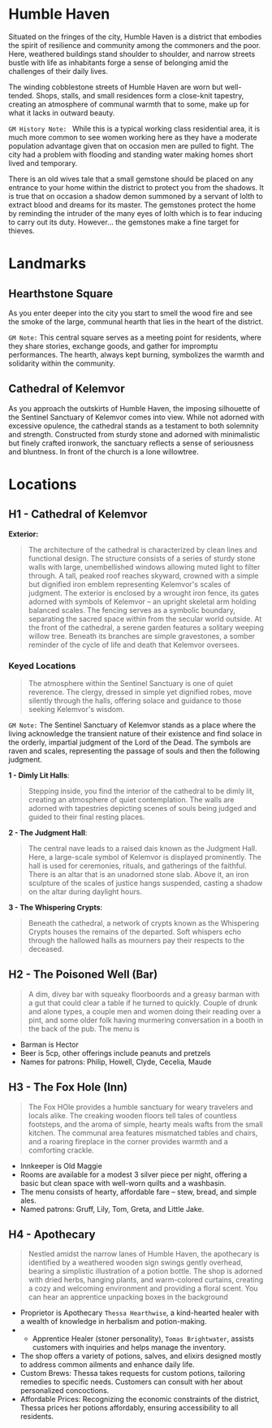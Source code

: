# Humble Haven

Situated on the fringes of the city, Humble Haven is a district that embodies the spirit of resilience and community among the commoners and the poor. Here, weathered buildings stand shoulder to shoulder, and narrow streets bustle with life as inhabitants forge a sense of belonging amid the challenges of their daily lives.

The winding cobblestone streets of Humble Haven are worn but well-tended. Shops, stalls, and small residences form a close-knit tapestry, creating an atmosphere of communal warmth that to some, make up for what it lacks in outward beauty.

`GM History Note: ` While this is a typical working class residential area, it is much more common to see women working here as they have a moderate population advantage given that on occasion men are pulled to fight. The city had a problem with flooding and standing water making homes short lived and temporary. 

There is an old wives tale that a small gemstone should be placed on any entrance to your home within the district to protect you from the shadows. It is true that on occasion a shadow demon summoned by a servant of lolth to extract blood and dreams for its master. The gemstones protect the home by reminding the intruder of the many eyes of lolth which is to fear inducing to carry out its duty. However... the gemstones make a fine target for thieves.

# Landmarks

## Hearthstone Square

As you enter deeper into the city you start to smell the wood fire and see the smoke of the large, communal hearth that lies in the heart of the district. 

`GM Note:` This central square serves as a meeting point for residents, where they share stories, exchange goods, and gather for impromptu performances. The hearth, always kept burning, symbolizes the warmth and solidarity within the community.

## Cathedral of Kelemvor

As you approach the outskirts of Humble Haven, the imposing silhouette of the Sentinel Sanctuary of Kelemvor comes into view. While not adorned with excessive opulence, the cathedral stands as a testament to both solemnity and strength. Constructed from sturdy stone and adorned with minimalistic but finely crafted ironwork, the sanctuary reflects a sense of seriousness and bluntness. In front of the church is a lone willowtree.

# Locations

## H1 - Cathedral of Kelemvor

**Exterior:** 
> The architecture of the cathedral is characterized by clean lines and functional design. The structure consists of a series of sturdy stone walls with large, unembellished windows allowing muted light to filter through. A tall, peaked roof reaches skyward, crowned with a simple but dignified iron emblem representing Kelemvor's scales of judgment. The exterior is enclosed by a wrought iron fence, its gates adorned with symbols of Kelemvor – an upright skeletal arm holding balanced scales. The fencing serves as a symbolic boundary, separating the sacred space within from the secular world outside. At the front of the cathedral, a serene garden features a solitary weeping willow tree. Beneath its branches are simple gravestones, a somber reminder of the cycle of life and death that Kelemvor oversees.

### Keyed Locations

> The atmosphere within the Sentinel Sanctuary is one of quiet reverence. The clergy, dressed in simple yet dignified robes, move silently through the halls, offering solace and guidance to those seeking Kelemvor's wisdom.

`GM Note:` The Sentinel Sanctuary of Kelemvor stands as a place where the living acknowledge the transient nature of their existence and find solace in the orderly, impartial judgment of the Lord of the Dead. The symbols are raven and scales, representing the passage of souls and then the following judgment.

**1 - Dimly Lit Halls**: 
> Stepping inside, you find the interior of the cathedral to be dimly lit, creating an atmosphere of quiet contemplation. The walls are adorned with tapestries depicting scenes of souls being judged and guided to their final resting places.

**2 - The Judgment Hall**: 
> The central nave leads to a raised dais known as the Judgment Hall. Here, a large-scale symbol of Kelemvor is displayed prominently. The hall is used for ceremonies, rituals, and gatherings of the faithful. There is an altar that is an unadorned stone slab. Above it, an iron sculpture of the scales of justice hangs suspended, casting a shadow on the altar during daylight hours.

**3 - The Whispering Crypts**: 
> Beneath the cathedral, a network of crypts known as the Whispering Crypts houses the remains of the departed. Soft whispers echo through the hallowed halls as mourners pay their respects to the deceased.

## H2 - The Poisoned Well (Bar)

> A dim, divey bar with squeaky floorboords and a greasy barman with a gut that could clear a table if he turned to quickly. Couple of drunk and alone types, a couple men and women doing their reading over a pint, and some older folk having murmering conversation in a booth in the back of the pub. The menu is

- Barman is Hector
- Beer is 5cp, other offerings include peanuts and pretzels
- Names for patrons: Philip, Howell, Clyde, Cecelia, Maude

## H3 - The Fox Hole (Inn)

> The Fox HOle provides a humble sanctuary for weary travelers and locals alike. The creaking wooden floors tell tales of countless footsteps, and the aroma of simple, hearty meals wafts from the small kitchen. The communal area features mismatched tables and chairs, and a roaring fireplace in the corner provides warmth and a comforting crackle.

- Innkeeper is Old Maggie
- Rooms are available for a modest 3 silver piece per night, offering a basic but clean space with well-worn quilts and a washbasin.
- The menu consists of hearty, affordable fare – stew, bread, and simple ales.
- Named patrons: Gruff, Lily, Tom, Greta, and Little Jake.

## H4 - Apothecary

> Nestled amidst the narrow lanes of Humble Haven, the apothecary is identified by a weathered wooden sign swings gently overhead, bearing a simplistic illustration of a potion bottle. The shop is adorned with dried herbs, hanging plants, and warm-colored curtains, creating a cozy and welcoming environment and providing a floral scent. You can hear an apprentice unpacking boxes in the background

- Proprietor is Apothecary `Thessa Hearthwise`, a kind-hearted healer with a wealth of knowledge in herbalism and potion-making.
- - Apprentice Healer (stoner personality), `Tomas Brightwater`, assists customers with inquiries and helps manage the inventory.
- The shop offers a variety of potions, salves, and elixirs designed mostly to address common ailments and enhance daily life.
- Custom Brews: Thessa takes requests for custom potions, tailoring remedies to specific needs. Customers can consult with her about personalized concoctions.
- Affordable Prices: Recognizing the economic constraints of the district, Thessa prices her potions affordably, ensuring accessibility to all residents.

